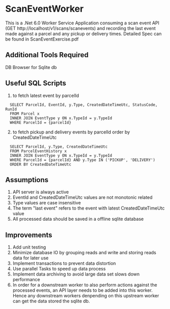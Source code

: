 # ScanEventWorker
This is a .Net 6.0 Worker Service Application consuming a scan event API (GET http://localhost/v1/scans/scanevents) and recording the last event made against a parcel and any pickup or delivery times. Detailed Spec can be found in ScanEventExercise.pdf

## Additional Tools Required
DB Browser for Sqlite db

## Useful SQL Scripts
1. to fetch latest event by parcelId
```
  SELECT ParcelId, EventId, y.Type, CreatedDateTimeUtc, StatusCode, RunId
  FROM Parcel x
  INNER JOIN EventType y ON x.TypeId = y.TypeId
  WHERE ParcelId = {parcelId}
```
2. to fetch pickup and delivery events by parcelId order by CreatedDateTimeUtc
```
  SELECT ParcelId, y.Type, CreatedDateTimeUtc
  FROM ParcelEventHistory x
  INNER JOIN EventType y ON x.TypeId = y.TypeId
  WHERE ParcelId = {parcelId} AND y.Type IN ('PICKUP', 'DELIVERY')
  ORDER BY CreatedDateTimeUtc
```

## Assumptions
1. API server is always active
2. EventId and CreatedDateTimeUtc values are not monotonic related
3. Type values are case insensitive
4. The term "last event" refers to the event with latest CreatedDateTimeUtc value
5. All processed data should be saved in a offline sqlite database

## Improvements
1. Add unit testing
2. Minimize database IO by grouping reads and write and storing reads data for later use
3. Implement transactions to prevent data distortion
4. Use parallel Tasks to speed up data process
5. Implement data archiving to avoid large data set slows down performance
6. In order for a downstream worker to also perform actions against the processed events, an API layer needs to be added into this worker. Hence any downstream workers denpending on this upstream worker can get the data stored the sqlite db.


